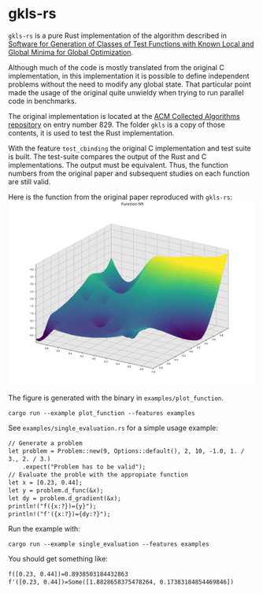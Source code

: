# gkls-rs
`gkls-rs` is a pure Rust implementation of the algorithm described in
[Software for Generation of Classes of Test Functions with Known Local and Global Minima for Global Optimization](https://arxiv.org/abs/1103.2695).

Although much of the code is mostly translated from the original C implementation, in this implementation
it is possible to define independent problems without the need to modify any global state. That particular
point made the usage of the original quite unwieldy when trying to run parallel code in benchmarks.

The original implementation is located at the [ACM Collected Algorithms repository](https://netlib.org/toms/) on entry number 829.
The folder `gkls` is a copy of those contents, it is used to test the Rust implementation.

With the feature `test_cbinding` the original C implementation and test suite is built.
The test-suite compares the output of the Rust and C implementations. The output must be equivalent.
Thus, the function numbers from the original paper and subsequent studies on each function are still valid.

Here is the function from the original paper reproduced with `gkls-rs`:
![Function 9 of the D-type](./assets/nf9.svg "Function 9 of the D-type")

The figure is generated with the binary in `examples/plot_function`.
```
cargo run --example plot_function --features examples
```

See `examples/single_evaluation.rs` for a simple usage example:
```
// Generate a problem
let problem = Problem::new(9, Options::default(), 2, 10, -1.0, 1. / 3., 2. / 3.)
    .expect("Problem has to be valid");
// Evaluate the proble with the appropiate function
let x = [0.23, 0.44];
let y = problem.d_func(&x);
let dy = problem.d_gradient(&x);
println!("f({x:?})={y}");
println!("f'({x:?})={dy:?}");
```
Run the example with:
```
cargo run --example single_evaluation --features examples
```
You should get something like:
```
f([0.23, 0.44])=0.8938503184432863
f'([0.23, 0.44])=Some([1.8828658375478264, 0.17383184854469846])
```
